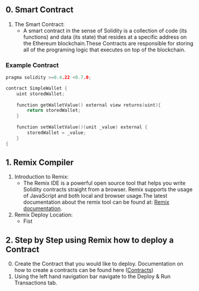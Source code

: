 ## 0. Smart Contract
1. The Smart Contract:
    - A smart contract in the sense of Solidity is a collection of code (its functions) and data (its state) that resides at a specific           address on the Ethereum blockchain.These Contracts are responsible for storing all of the programing logic that executes on top of         the blockchain.
### Example Contract
```cpp
pragma solidity >=0.4.22 <0.7.0;

contract SimpleWallet {
    uint storedWallet;
    
    function getWalletValue() external view returns(uint){
        return storedWallet;
    }
    
    function setWalletValue()(unit _value) external {
        storedWallet = _value;
    }
{
```
## 1. Remix Compiler
1. Introduction to Remix:
    - The Remix IDE is a powerful open source tool that helps you write Solidity contracts straight from a browser. Remix supports the            usage of JavaScript and both local and browser usage.The latest documentation about the remix tool can be found at:
       [Remix documentation](https://remix-ide.readthedocs.io/en/latest/).
2. Remix Deploy Location:
   - Fist 
   
## 2. Step by Step using Remix how to deploy a Contract
0. Create the Contract that you would like to deploy. Documentation on how to create a contracts can be found here ([Contracts](https://solidity.readthedocs.io/en/latest/introduction-to-smart-contracts.html#))
1. Using the left hand navigation bar navigate to the Deploy & Run Transactions tab.

       
